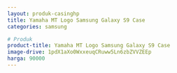 ```yaml
---
layout: produk-casinghp
title: Yamaha MT Logo Samsung Galaxy S9 Case
categories: samsung

# Produk
product-title: Yamaha MT Logo Samsung Galaxy S9 Case
image-drive: 1pdX1aXo0WxxeuqCRuww5Ln6zbZVVZEEp
harga: 90000
---
```


